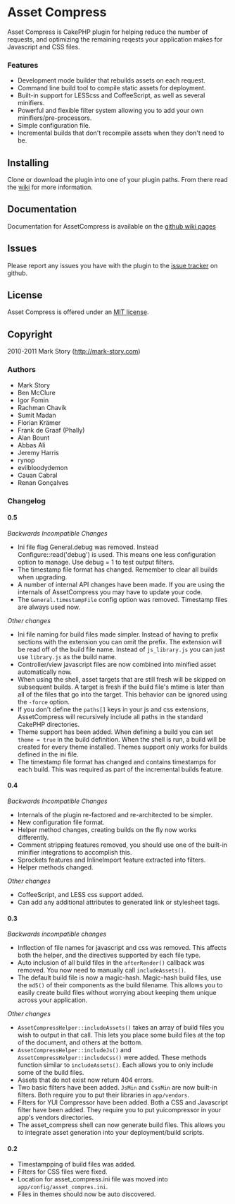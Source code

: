 # Asset Compress

Asset Compress is CakePHP plugin for helping reduce the number of requests, and optimizing the remaining reqests your application makes for Javascript and CSS files.

### Features

* Development mode builder that rebuilds assets on each request.
* Command line build tool to compile static assets for deployment.
* Built-in support for LESScss and CoffeeScript, as well as several
  minifiers.
* Powerful and flexible filter system allowing you to add your own
  minifiers/pre-processors.
* Simple configuration file.
* Incremental builds that don't recompile assets when they don't need to
  be.

## Installing

Clone or download the plugin into one of your plugin paths. From there read the [wiki](http://github.com/markstory/asset_compress/wiki) for more information.

## Documentation 

Documentation for AssetCompress is available on the [github wiki pages](http://github.com/markstory/asset_compress/wiki)

## Issues

Please report any issues you have with the plugin to the [issue tracker](http://github.com/markstory/asset_compress/issues) on github.

## License

Asset Compress is offered under an [MIT license](http://www.opensource.org/licenses/mit-license.php).

## Copyright

2010-2011 Mark Story (http://mark-story.com)

### Authors

* Mark Story
* Ben McClure
* Igor Fomin
* Rachman Chavik
* Sumit Madan
* Florian Krämer
* Frank de Graaf (Phally)
* Alan Bount
* Abbas Ali
* Jeremy Harris
* rynop
* evilbloodydemon
* Cauan Cabral
* Renan Gonçalves


### Changelog

#### 0.5

*Backwards Incompatible Changes*

* Ini file flag General.debug was removed.  Instead
  Configure::read('debug') is used.  This means one less configuration
  option to manage.  Use debug = 1 to test output filters.
* The timestamp file format has changed. Remember to clear all builds
  when upgrading.
* A number of internal API changes have been made. If you are using the
  internals of AssetCompress you may have to update your code.
* The `General.timestampFile` config option was removed.  Timestamp
  files are always used now.

*Other changes*

* Ini file naming for build files made simpler. Instead of having to
  prefix sections with the extension you can omit the prefix.  The
  extension will be read off of the build file name. Instead of
  `js_library.js` you can just use `library.js` as the build name.
* Controller/view javascript files are now combined into minified asset automatically now.
* When using the shell, asset targets that are still fresh will be
  skipped on subsequent builds.  A target is fresh if the build file's
  mtime is later than all of the files that go into the target. This
  behavior can be ignored using the `-force` option.
* If you don't define the `paths[]` keys in your js and css extensions,
  AssetCompress will recursively include all paths in the standard
  CakePHP directories.
* Theme support has been added.  When defining a build you can set
  `theme = true` in the build definition.  When the shell is run, a
  build will be created for every theme installed.  Themes support only
  works for builds defined in the ini file.
* The timestamp file format has changed and contains timestamps for each
  build.  This was required as part of the incremental builds feature.

#### 0.4

*Backwards Incompatible Changes*

* Internals of the plugin re-factored and re-architected to be simpler.
* New configuration file format.
* Helper method changes, creating builds on the fly now works
  differently.
* Comment stripping features removed, you should use one of the built-in
  minifier integrations to accomplish this.
* Sprockets features and InlineImport feature extracted into filters.
* Helper methods changed.

*Other changes*

* CoffeeScript, and LESS css support added.
* Can add any additional attributes to generated link or stylesheet
  tags.



#### 0.3

*Backwards incompatible changes*

* Inflection of file names for javascript and css was removed.  This affects both the helper, and the directives supported by each file type.
* Auto inclusion of all build files in the `afterRender()` callback was removed.  You now need to manually call `includeAssets()`.
* The default build file is now a magic-hash.  Magic-hash build files, use the `md5()` of their components as the build filename.  This allows you to easily create build files without worrying about keeping them unique across your application.

*Other changes*

* `AssetCompressHelper::includeAssets()` takes an array of build files you wish to output in that call.  This lets you place some build files at the top of the document, and others at the bottom.
* `AssetCompressHelper::includeJs()` and `AssetCompressHelper::includeCss()` were added.  These methods function similar to `includeAssets()`.  Each allows you to only include some of the build files.
* Assets that do not exist now return 404 errors.
* Two basic filters have been added.  `JsMin` and `CssMin` are now built-in filters.  Both require you to put their libraries in `app/vendors`.
* Filters for YUI Compressor have been added. Both a CSS and Javascript filter have been added.  They require you to put yuicompressor in your app's vendors directories.
* The asset_compress shell can now generate build files.  This allows you to integrate asset generation into your deployment/build scripts.


#### 0.2

* Timestampping of build files was added.
* Filters for CSS files were fixed.
* Location for asset_compress.ini file was moved into `app/config/asset_compres.ini`.
* Files in themes should now be auto discovered.
